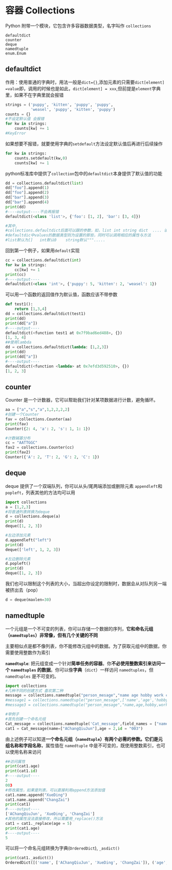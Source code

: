 # 容器 Collections

Python 附带一个模块，它包含许多容器数据类型，名字叫作 `collections`

```
defaultdict
counter
deque
namedtuple
enum.Enum
```

## defaultdict

作用：使用普通的字典时，用法一般是`dict={}`,添加元素的只需要`dict[element] =value`即，调用的时候也是如此，`dict[element] = xxx`,但前提是`element`字典里，如果不在字典里就会报错

```python
strings = ('puppy', 'kitten', 'puppy', 'puppy',
           'weasel', 'puppy', 'kitten', 'puppy')
counts = {}
#不设定默认值 会报错
for kw in strings:
    counts[kw] += 1
#KeyError
```

如果想要不报错，就要使用字典的`setdefault`方法设定默认值后再进行后续操作

```python
for kw in strings:
    counts.setdefault(kw,0)
    counts[kw] += 1
```

python标准库中提供了`collection`包中的`defaultdict`本身提供了默认值的功能

```python
dd = collections.defaultdict(list)
dd["foo"].append(1)
dd["foo"].append(2)
dd["bar"].append(3)
dd["bar"].append(4)
print(dd)
#----output----不会再报错
defaultdict(<class 'list'>, {'foo': [1, 2], 'bar': [3, 4]})

#其中,
#collections.defaultdict后面可以跟的参数，如，list int string dict  .... 设定了不同的参数后，
#defaultdic中values的数据类型则为设置的那些，同时可以调用相应的属性与方法
#list默认为[]   int默认0    string默认""".....
```

回到第一个例子，如果用`default`实现

```python
cc = collections.defaultdict(int)
for kw in strings:
    cc[kw] += 1
print(cc)
#----output----
defaultdict(<class 'int'>, {'puppy': 5, 'kitten': 2, 'weasel': 1})
```

可以用一个函数的返回值作为默认值，函数应该不带参数

```python
def test1():
    return [1,3,4]
dd = collections.defaultdict(test1)
print(dd)
print(dd["a"])
#----output----
defaultdict(<function test1 at 0x7f9bad6ed488>, {})
[1, 3, 4]
##使用lambda
dd = collections.defaultdict(lambda: [1,2,3])
print(dd)
print(dd["a"])
#----output----
defaultdict(<function <lambda> at 0x7efd3d592510>, {})
[1, 2, 3]
```

## counter

Counter 是一个计数器，它可以帮助我们针对某项数据进行计数，避免循环。

```python
aa = ["a","s","a",1,2,2,2,2]
#创建一个Counter
fav = collections.Counter(aa)
print(fav)
Counter({2: 4, 'a': 2, 's': 1, 1: 1})

#计数碱基分布
cc = "AATTGGC"
fav2 = collections.Counter(cc)
print(fav2)
Counter({'A': 2, 'T': 2, 'G': 2, 'C': 1})
```

## deque

deque 提供了一个双端队列，你可以从头/尾两端添加或删除元素	`appendleft`和`popleft`，列表其他的方法均可以用

```python
import collections
a = [1,2,3]
#将普通列表转换为deque
d = collections.deque(a)
print(d)
deque([1, 2, 3])

#左边添加元素
d.appendleft("left")
print(d)
deque(['left', 1, 2, 3])

#左边删除元素
d.popleft()
print(d)
deque([1, 2, 3])
```

我们也可以限制这个列表的大小，当超出你设定的限制时，数据会从对队列另一端被挤出去（pop）

```python
d = deque(maxlen=30)
```

## namedtuple

一个元组是一个不可变的列表，你可以存储一个数据的序列，**它和命名元组（`namedtuples`）非常像，但有几个关键的不同**

主要相似点是都不像列表，你不能修改元组中的数据。为了获取元组中的数据，你需要使用整数作为索引

**`namedtuple`**: 把元组变成一个针对**简单任务的容器**。你**不必使用整数索引来访问一个 `namedtuples` 的数据**。你可以像**字典**（`dict`）一样访问 `namedtuples`，但 `namedtuples` 是不可变的。

```python
import collections
#几种不同的创建方式 喜欢第二种
message = collections.namedtuple("person_mesage","name age hobby work code")
#message1 = collections.namedtuple("person_mesage",['name','age','hobby','work','code'])
#message3 = collections.namedtuple("person_mesage","name,age,hobby,work,code")

#举例子
#首先创建一个命名元组
Cat_message = collections.namedtuple('Cat_message',field_names = ["name","age","id"])#Cat_message与后面的'Cat_message'需要一致
cat1 = Cat_message(name=["AChangQiuJun"],age = 2,id = "003")
```

由上述例子可以知道**一个命名元组（`namedtuple`）有两个必需的参数。它们是元组名称和字段名称**，属性值在 `namedtuple` 中是不可变的，既使用整数索引，也可以使用名称来访问

```python
##访问属性
print(cat1.age)
print(cat1.id)
#----output----
2
003
#修改属性，如果是列表，可以直接利用append方法添加值
cat1.name.append("XueDing")
cat1.name.append("ChangZai")
print(cat1)
#----output----
['AChangQiuJun', 'XueDing', 'ChangZai']
#其他的属性没法直接修改，所以需要用_replace()方法
cat1 = cat1._replace(age = 5)
print(cat1.age)
#----output----
5
```

可以将一个命名元组转换为字典(`OrderedDict`), `_asdict()`

```python
print(cat1._asdict())
OrderedDict([('name', ['AChangQiuJun', 'XueDing', 'ChangZai']), ('age', 5), ('id', '003')])
```

### 